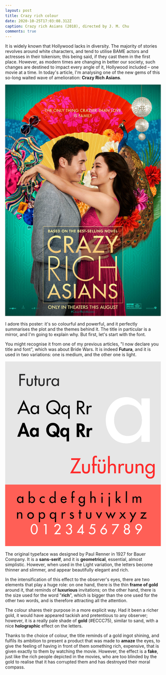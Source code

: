 ```yaml
---
layout: post
title: Crazy rich colour
date: 2020-10-25T17:03:08.312Z
caption: Crazy rich Asians (2018), directed by J. M. Chu
comments: true
---
```

It is widely known that Hollywood lacks in diversity. The majority of stories revolves around white characters, and tend to utilise BAME actors and actresses in their tokenism; this being said, if they cast them in the first place. However, as modern times are changing in better our society, such changes are destined to impact every angle of it, Hollywood included – one movie at a time. In today's article, I'm analysing one of the new gems of this so-long waited wave of amelioration: **Crazy Rich Asians**.

![[credit: IMDb]](../uploads/mv5bmtyxndmyotaxn15bml5banbnxkftztgwmdg1odyzntm-._v1_.jpg)

I adore this poster: it's so colourful and powerful, and it perfectly summarises the plot and the themes behind it. The title in particular is a mirror, and I'm going to explain why. But first, let's start with the font.

You might recognise it from one of my previous articles, "I now declare you title and font", which was about Bride Wars. It is indeed **Futura**, and it is used in two variations: one is medium, and the other one is light.

![[credit: Wikipedia]](../uploads/1200px-futura_specimen.svg.png)

The original typeface was designed by Paul Renner in 1927 for Bauer Company. It is a **sans-serif**, and it is **geometrical**, essential, almost simplistic. However, when used in the Light variation, the letters become thinner and slimmer, and appear beautifully elegant and rich.

In the intensification of this effect to the observer's eyes, there are two elements that play a huge role: on one hand, there is the thin **frame of gold** around it, that reminds of **luxurious** invitations; on the other hand, there is the size used for the word "**rich**", which is bigger than the one used for the other two words, and is therefore attracting all the attention.

The colour shares their purpose in a more explicit way. Had it been a richer gold, it would have appeared tackish and pretentious to any observer; however, it is a really pale shade of **gold** (#ECCC75), similar to sand, with a nice **holographic** effect on the letters. 

Thanks to the choice of colour, the title reminds of a gold ingot shining, and fulfils its ambition to present a product that was made to **amaze** the eyes, to give the feeling of having in front of them something rich, expensive, that is given exactly to them by watching the movie. However, the effect is a **fake**, just like the rich people depicted in the movies, who are too blinded by the gold to realise that it has corrupted them and has destroyed their moral compass.